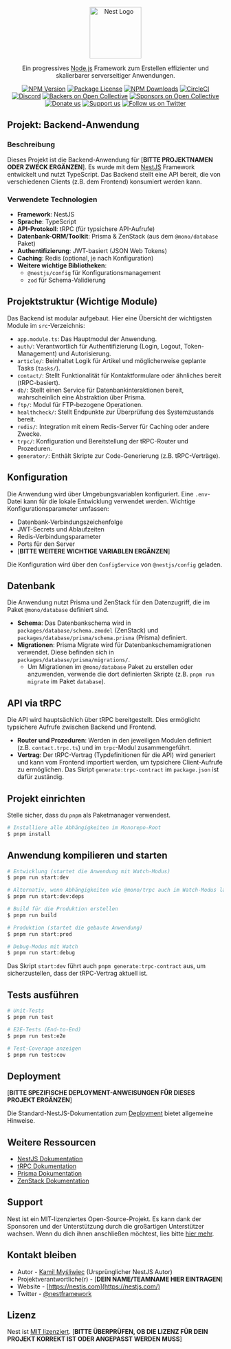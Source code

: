 <p align="center">
  <a href="http://nestjs.com/" target="blank"><img src="https://nestjs.com/img/logo-small.svg" width="120" alt="Nest Logo" /></a>
</p>

[circleci-image]: https://img.shields.io/circleci/build/github/nestjs/nest/master?token=abc123def456
[circleci-url]: https://circleci.com/gh/nestjs/nest

  <p align="center">Ein progressives <a href="http://nodejs.org" target="_blank">Node.js</a> Framework zum Erstellen effizienter und skalierbarer serverseitiger Anwendungen.</p>
    <p align="center">
<a href="https://www.npmjs.com/~nestjscore" target="_blank"><img src="https://img.shields.io/npm/v/@nestjs/core.svg" alt="NPM Version" /></a>
<a href="https://www.npmjs.com/~nestjscore" target="_blank"><img src="https://img.shields.io/npm/l/@nestjs/core.svg" alt="Package License" /></a>
<a href="https://www.npmjs.com/~nestjscore" target="_blank"><img src="https://img.shields.io/npm/dm/@nestjs/common.svg" alt="NPM Downloads" /></a>
<a href="https://circleci.com/gh/nestjs/nest" target="_blank"><img src="https://img.shields.io/circleci/build/github/nestjs/nest/master" alt="CircleCI" /></a>
<a href="https://discord.gg/G7Qnnhy" target="_blank"><img src="https://img.shields.io/badge/discord-online-brightgreen.svg" alt="Discord"/></a>
<a href="https://opencollective.com/nest#backer" target="_blank"><img src="https://opencollective.com/nest/backers/badge.svg" alt="Backers on Open Collective" /></a>
<a href="https://opencollective.com/nest#sponsor" target="_blank"><img src="https://opencollective.com/nest/sponsors/badge.svg" alt="Sponsors on Open Collective" /></a>
  <a href="https://paypal.me/kamilmysliwiec" target="_blank"><img src="https://img.shields.io/badge/Donate-PayPal-ff3f59.svg" alt="Donate us"/></a>
    <a href="https://opencollective.com/nest#sponsor"  target="_blank"><img src="https://img.shields.io/badge/Support%20us-Open%20Collective-41B883.svg" alt="Support us"></a>
  <a href="https://twitter.com/nestframework" target="_blank"><img src="https://img.shields.io/twitter/follow/nestframework.svg?style=social&label=Follow" alt="Follow us on Twitter"></a>
</p>


## Projekt: Backend-Anwendung

### Beschreibung

Dieses Projekt ist die Backend-Anwendung für [**BITTE PROJEKTNAMEN ODER ZWECK ERGÄNZEN**]. Es wurde mit dem [NestJS](https://github.com/nestjs/nest) Framework entwickelt und nutzt TypeScript.
Das Backend stellt eine API bereit, die von verschiedenen Clients (z.B. dem Frontend) konsumiert werden kann.

### Verwendete Technologien

*   **Framework**: NestJS
*   **Sprache**: TypeScript
*   **API-Protokoll**: tRPC (für typsichere API-Aufrufe)
*   **Datenbank-ORM/Toolkit**: Prisma & ZenStack (aus dem `@mono/database` Paket)
*   **Authentifizierung**: JWT-basiert (JSON Web Tokens)
*   **Caching**: Redis (optional, je nach Konfiguration)
*   **Weitere wichtige Bibliotheken**:
    *   `@nestjs/config` für Konfigurationsmanagement
    *   `zod` für Schema-Validierung

## Projektstruktur (Wichtige Module)

Das Backend ist modular aufgebaut. Hier eine Übersicht der wichtigsten Module im `src`-Verzeichnis:

*   `app.module.ts`: Das Hauptmodul der Anwendung.
*   `auth/`: Verantwortlich für Authentifizierung (Login, Logout, Token-Management) und Autorisierung.
*   `article/`: Beinhaltet Logik für Artikel und möglicherweise geplante Tasks (`tasks/`).
*   `contact/`: Stellt Funktionalität für Kontaktformulare oder ähnliches bereit (tRPC-basiert).
*   `db/`: Stellt einen Service für Datenbankinteraktionen bereit, wahrscheinlich eine Abstraktion über Prisma.
*   `ftp/`: Modul für FTP-bezogene Operationen.
*   `healthcheck/`: Stellt Endpunkte zur Überprüfung des Systemzustands bereit.
*   `redis/`: Integration mit einem Redis-Server für Caching oder andere Zwecke.
*   `trpc/`: Konfiguration und Bereitstellung der tRPC-Router und Prozeduren.
*   `generator/`: Enthält Skripte zur Code-Generierung (z.B. tRPC-Verträge).

## Konfiguration

Die Anwendung wird über Umgebungsvariablen konfiguriert. Eine `.env`-Datei kann für die lokale Entwicklung verwendet werden. Wichtige Konfigurationsparameter umfassen:

*   Datenbank-Verbindungszeichenfolge
*   JWT-Secrets und Ablaufzeiten
*   Redis-Verbindungsparameter
*   Ports für den Server
*   [**BITTE WEITERE WICHTIGE VARIABLEN ERGÄNZEN**]

Die Konfiguration wird über den `ConfigService` von `@nestjs/config` geladen.

## Datenbank

Die Anwendung nutzt Prisma und ZenStack für den Datenzugriff, die im Paket `@mono/database` definiert sind.

*   **Schema**: Das Datenbankschema wird in `packages/database/schema.zmodel` (ZenStack) und `packages/database/prisma/schema.prisma` (Prisma) definiert.
*   **Migrationen**: Prisma Migrate wird für Datenbankschemamigrationen verwendet. Diese befinden sich in `packages/database/prisma/migrations/`.
    *   Um Migrationen im `@mono/database` Paket zu erstellen oder anzuwenden, verwende die dort definierten Skripte (z.B. `pnpm run migrate` im Paket `database`).

## API via tRPC

Die API wird hauptsächlich über tRPC bereitgestellt. Dies ermöglicht typsichere Aufrufe zwischen Backend und Frontend.

*   **Router und Prozeduren**: Werden in den jeweiligen Modulen definiert (z.B. `contact.trpc.ts`) und im `trpc`-Modul zusammengeführt.
*   **Vertrag**: Der tRPC-Vertrag (Typdefinitionen für die API) wird generiert und kann vom Frontend importiert werden, um typsichere Client-Aufrufe zu ermöglichen. Das Skript `generate:trpc-contract` im `package.json` ist dafür zuständig.

## Projekt einrichten

Stelle sicher, dass du `pnpm` als Paketmanager verwendest.

```bash
# Installiere alle Abhängigkeiten im Monorepo-Root
$ pnpm install
```

## Anwendung kompilieren und starten

```bash
# Entwicklung (startet die Anwendung mit Watch-Modus)
$ pnpm run start:dev

# Alternativ, wenn Abhängigkeiten wie @mono/trpc auch im Watch-Modus laufen sollen:
$ pnpm run start:dev:deps

# Build für die Produktion erstellen
$ pnpm run build

# Produktion (startet die gebaute Anwendung)
$ pnpm run start:prod

# Debug-Modus mit Watch
$ pnpm run start:debug
```

Das Skript `start:dev` führt auch `pnpm generate:trpc-contract` aus, um sicherzustellen, dass der tRPC-Vertrag aktuell ist.

## Tests ausführen

```bash
# Unit-Tests
$ pnpm run test

# E2E-Tests (End-to-End)
$ pnpm run test:e2e

# Test-Coverage anzeigen
$ pnpm run test:cov
```

## Deployment

[**BITTE SPEZIFISCHE DEPLOYMENT-ANWEISUNGEN FÜR DIESES PROJEKT ERGÄNZEN**]

Die Standard-NestJS-Dokumentation zum [Deployment](https://docs.nestjs.com/deployment) bietet allgemeine Hinweise.

## Weitere Ressourcen

*   [NestJS Dokumentation](https://docs.nestjs.com)
*   [tRPC Dokumentation](https://trpc.io/docs)
*   [Prisma Dokumentation](https://www.prisma.io/docs/)
*   [ZenStack Dokumentation](https://zenstack.dev/docs)

## Support

Nest ist ein MIT-lizenziertes Open-Source-Projekt. Es kann dank der Sponsoren und der Unterstützung durch die großartigen Unterstützer wachsen. Wenn du dich ihnen anschließen möchtest, lies bitte [hier mehr](https://docs.nestjs.com/support).

## Kontakt bleiben

*   Autor - [Kamil Myśliwiec](https://twitter.com/kammysliwiec) (Ursprünglicher NestJS Autor)
*   Projektverantwortliche(r) - [**DEIN NAME/TEAMNAME HIER EINTRAGEN**]
*   Website - [https://nestjs.com](https://nestjs.com/)
*   Twitter - [@nestframework](https://twitter.com/nestframework)

## Lizenz

Nest ist [MIT lizenziert](https://github.com/nestjs/nest/blob/master/LICENSE).
[**BITTE ÜBERPRÜFEN, OB DIE LIZENZ FÜR DEIN PROJEKT KORREKT IST ODER ANGEPASST WERDEN MUSS**]